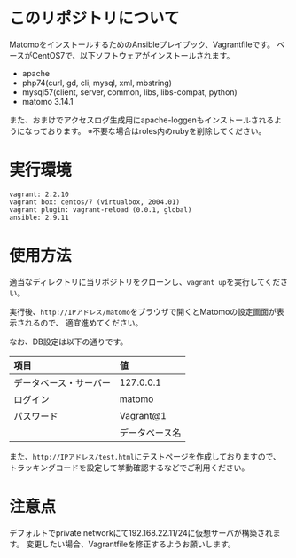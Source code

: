 # このリポジトリについて

MatomoをインストールするためのAnsibleプレイブック、Vagrantfileです。
ベースがCentOS7で、以下ソフトウェアがインストールされます。

- apache
- php74(curl, gd, cli, mysql, xml, mbstring)
- mysql57(client, server, common, libs, libs-compat, python)
- matomo 3.14.1

また、おまけでアクセスログ生成用にapache-loggenもインストールされるようになっております。
※不要な場合はroles内のrubyを削除してください。

# 実行環境

```
vagrant: 2.2.10
vagrant box: centos/7 (virtualbox, 2004.01)
vagrant plugin: vagrant-reload (0.0.1, global)
ansible: 2.9.11
```

# 使用方法

適当なディレクトリに当リポジトリをクローンし、```vagrant up```を実行してください。

実行後、```http://IPアドレス/matomo```をブラウザで開くとMatomoの設定画面が表示されるので、
適宜進めてください。

なお、DB設定は以下の通りです。

| 項目 | 値 |
|:--|:--|
|データベース・サーバー|127.0.0.1|
|ログイン|matomo|
|パスワード|Vagrant@1|
||データベース名|matomo|

また、```http://IPアドレス/test.html```にテストページを作成しておりますので、
トラッキングコードを設定して挙動確認するなどでご利用ください。

# 注意点

デフォルトでprivate networkにて192.168.22.11/24に仮想サーバが構築されます。
変更したい場合、Vagrantfileを修正するようお願いします。
